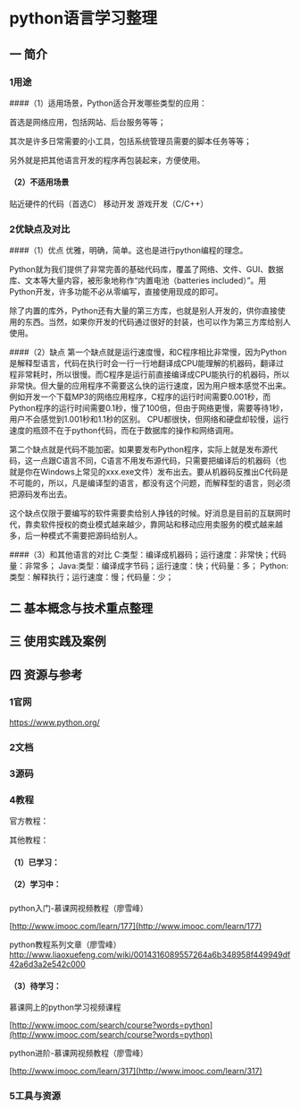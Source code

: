 # python语言学习整理

## 一 简介


### 1用途
####（1）适用场景，Python适合开发哪些类型的应用：

首选是网络应用，包括网站、后台服务等等；

其次是许多日常需要的小工具，包括系统管理员需要的脚本任务等等；

另外就是把其他语言开发的程序再包装起来，方便使用。

#### （2）不适用场景
贴近硬件的代码（首选C）
移动开发
游戏开发（C/C++）


### 2优缺点及对比

####（1）优点
优雅，明确，简单。这也是进行python编程的理念。

Python就为我们提供了非常完善的基础代码库，覆盖了网络、文件、GUI、数据库、文本等大量内容，被形象地称作“内置电池（batteries included）”。用Python开发，许多功能不必从零编写，直接使用现成的即可。

除了内置的库外，Python还有大量的第三方库，也就是别人开发的，供你直接使用的东西。当然，如果你开发的代码通过很好的封装，也可以作为第三方库给别人使用。

####（2）缺点
第一个缺点就是运行速度慢，和C程序相比非常慢，因为Python是解释型语言，代码在执行时会一行一行地翻译成CPU能理解的机器码，翻译过程非常耗时，所以很慢。而C程序是运行前直接编译成CPU能执行的机器码，所以非常快。但大量的应用程序不需要这么快的运行速度，因为用户根本感觉不出来。例如开发一个下载MP3的网络应用程序，C程序的运行时间需要0.001秒，而Python程序的运行时间需要0.1秒，慢了100倍，但由于网络更慢，需要等待1秒，用户不会感觉到1.001秒和1.1秒的区别。
CPU都很快，但网络和硬盘却较慢，运行速度的瓶颈不在于python代码，而在于数据库的操作和网络调用。

第二个缺点就是代码不能加密。如果要发布Python程序，实际上就是发布源代码，这一点跟C语言不同，C语言不用发布源代码，只需要把编译后的机器码（也就是你在Windows上常见的xxx.exe文件）发布出去。要从机器码反推出C代码是不可能的，所以，凡是编译型的语言，都没有这个问题，而解释型的语言，则必须把源码发布出去。

这个缺点仅限于要编写的软件需要卖给别人挣钱的时候。好消息是目前的互联网时代，靠卖软件授权的商业模式越来越少，靠网站和移动应用卖服务的模式越来越多，后一种模式不需要把源码给别人。

####（3）和其他语言的对比
C:类型：编译成机器码；运行速度：非常快；代码量：非常多；
Java:类型：编译成字节码；运行速度：快；代码量：多；
Python:类型：解释执行；运行速度：慢；代码量：少；

## 二 基本概念与技术重点整理

## 三 使用实践及案例

## 

## 四 资源与参考

### 1官网
[https://www.python.org/
](https://www.python.org/)

### 2文档

### 3源码

### 

### 4教程

官方教程：

其他教程：

#### （1）已学习：

#### 

#### （2）学习中：

### 

python入门-慕课网视频教程（廖雪峰）

[http://www.imooc.com/learn/177](http://www.imooc.com/learn/177)


python教程系列文章（廖雪峰）
http://www.liaoxuefeng.com/wiki/0014316089557264a6b348958f449949df42a6d3a2e542c000

#### （3）待学习：

慕课网上的python学习视频课程

[http://www.imooc.com/search/course?words=python](http://www.imooc.com/search/course?words=python)

python进阶-慕课网视频教程（廖雪峰）

[http://www.imooc.com/learn/317](http://www.imooc.com/learn/317)

### 5工具与资源



